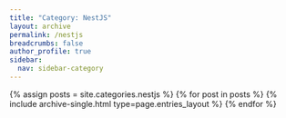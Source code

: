 ```yaml
---
title: "Category: NestJS"
layout: archive
permalink: /nestjs
breadcrumbs: false
author_profile: true
sidebar:
  nav: sidebar-category
---
```


{% assign posts = site.categories.nestjs %}
{% for post in posts %} {% include archive-single.html type=page.entries_layout %} {% endfor %}
